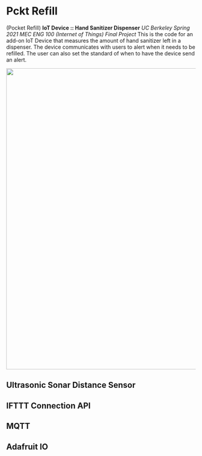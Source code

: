 # Pckt Refill
(Pocket Refill)
**IoT Device :: Hand Sanitizer Dispenser**
_UC Berkeley Spring 2021 MEC ENG 100 (Internet of Things) Final Project_
This is the code for an add-on IoT Device that measures the amount of hand sanitizer left in a dispenser. The device communicates with users to alert when it needs to be refilled. The user can also set the standard of when to have the device send an alert.


<img src="https://user-images.githubusercontent.com/70457814/112840763-b04c6900-90da-11eb-9ea5-3ade7bda4b37.png" width=800x>

## Ultrasonic Sonar Distance Sensor

## IFTTT Connection API

## MQTT

## Adafruit IO
